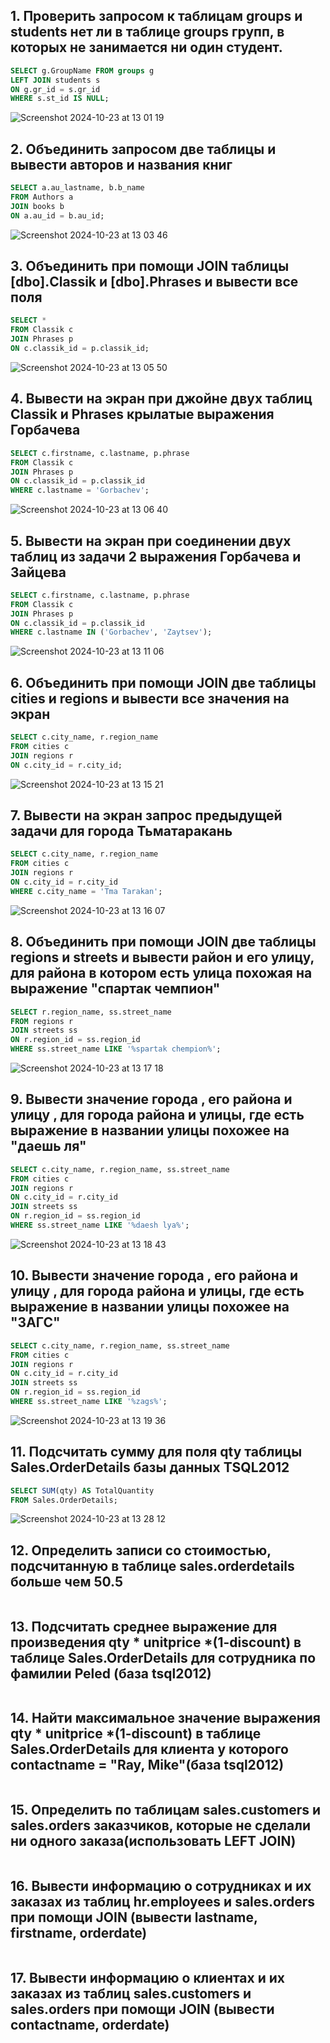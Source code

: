 ## 1. Проверить запросом к таблицам groups и students нет ли в таблице groups групп, в которых не занимается ни один студент.

```sql
SELECT g.GroupName FROM groups g
LEFT JOIN students s
ON g.gr_id = s.gr_id
WHERE s.st_id IS NULL;
```

![Screenshot 2024-10-23 at 13 01 19](https://github.com/user-attachments/assets/dfb58930-58a1-44dd-b489-1a079638aba5)

## 2. Объединить запросом две таблицы и вывести авторов и названия книг

```sql
SELECT a.au_lastname, b.b_name
FROM Authors a
JOIN books b
ON a.au_id = b.au_id;
```

![Screenshot 2024-10-23 at 13 03 46](https://github.com/user-attachments/assets/2f3f7fd6-2d0e-4804-b243-d1921c2cde0b)

## 3. Объединить при помощи JOIN таблицы [dbo].Classik и [dbo].Phrases и вывести все поля

```sql
SELECT *
FROM Classik c
JOIN Phrases p
ON c.classik_id = p.classik_id;
```

![Screenshot 2024-10-23 at 13 05 50](https://github.com/user-attachments/assets/9ba3379b-371a-4d94-9961-9abe65c98c73)

## 4. Вывести на экран при джойне двух таблиц Classik и Phrases крылатые выражения Горбачева

```sql
SELECT c.firstname, c.lastname, p.phrase
FROM Classik c
JOIN Phrases p
ON c.classik_id = p.classik_id
WHERE c.lastname = 'Gorbachev';
```

![Screenshot 2024-10-23 at 13 06 40](https://github.com/user-attachments/assets/d2a83ae0-dc16-4619-bcc6-63a3b79170a0)

## 5. Вывести на экран при соединении двух таблиц из задачи 2 выражения Горбачева и Зайцева

```sql
SELECT c.firstname, c.lastname, p.phrase
FROM Classik c
JOIN Phrases p
ON c.classik_id = p.classik_id
WHERE c.lastname IN ('Gorbachev', 'Zaytsev');
```

![Screenshot 2024-10-23 at 13 11 06](https://github.com/user-attachments/assets/4a064a2e-6d98-4b6b-b797-1802f7e2092d)

## 6. Объединить при помощи JOIN две таблицы cities и regions и вывести все значения на экран

```sql
SELECT c.city_name, r.region_name
FROM cities c
JOIN regions r
ON c.city_id = r.city_id;
```

![Screenshot 2024-10-23 at 13 15 21](https://github.com/user-attachments/assets/c332673e-8c6f-4dea-85ce-2507387c0e00)

## 7. Вывести на экран запрос предыдущей задачи  для города Тьматаракань

```sql
SELECT c.city_name, r.region_name
FROM cities c
JOIN regions r
ON c.city_id = r.city_id
WHERE c.city_name = 'Tma Tarakan';
```

![Screenshot 2024-10-23 at 13 16 07](https://github.com/user-attachments/assets/99a35355-f49a-49b9-867b-8fb0be4dbedc)

## 8. Объединить при помощи JOIN две таблицы regions и streets и вывести район и его улицу, для района в котором есть улица похожая на выражение "спартак чемпион"

```sql
SELECT r.region_name, ss.street_name
FROM regions r
JOIN streets ss 
ON r.region_id = ss.region_id
WHERE ss.street_name LIKE '%spartak chempion%';
```

![Screenshot 2024-10-23 at 13 17 18](https://github.com/user-attachments/assets/7c7c338f-6317-493b-becb-5e912b1037a2)

## 9. Вывести значение города , его района и улицу , для города района и улицы, где есть выражение в названии улицы похожее на "даешь ля"

```sql
SELECT c.city_name, r.region_name, ss.street_name
FROM cities c
JOIN regions r
ON c.city_id = r.city_id
JOIN streets ss
ON r.region_id = ss.region_id
WHERE ss.street_name LIKE '%daesh lya%';
```

![Screenshot 2024-10-23 at 13 18 43](https://github.com/user-attachments/assets/d59ffb40-cef4-45ca-b319-74b5e0eb7b78)

## 10. Вывести значение города , его района и улицу , для города района и улицы, где есть выражение в названии улицы похожее на "ЗАГС"

```sql
SELECT c.city_name, r.region_name, ss.street_name
FROM cities c
JOIN regions r
ON c.city_id = r.city_id
JOIN streets ss
ON r.region_id = ss.region_id
WHERE ss.street_name LIKE '%zags%';
```

![Screenshot 2024-10-23 at 13 19 36](https://github.com/user-attachments/assets/c6d0c144-d714-4c42-9311-554315d22fca)

## 11. Подсчитать сумму для поля qty таблицы Sales.OrderDetails базы данных TSQL2012

```sql
SELECT SUM(qty) AS TotalQuantity
FROM Sales.OrderDetails;
```

![Screenshot 2024-10-23 at 13 28 12](https://github.com/user-attachments/assets/a3e28d4b-c94f-4b6d-a1d2-942da1022fde)

## 12. Определить записи со стоимостью, подсчитанную в таблице sales.orderdetails больше чем 50.5

```sql

```

## 13. Подсчитать среднее выражение для произведения qty * unitprice *(1-discount) в таблице Sales.OrderDetails для сотрудника по фамилии Peled (база tsql2012)

```sql

```

## 14. Найти максимальное значение выражения qty * unitprice *(1-discount) в таблице Sales.OrderDetails для клиента у которого contactname = "Ray, Mike"(база tsql2012)

```sql

```

## 15. Определить по таблицам sales.customers и sales.orders заказчиков, которые не сделали ни одного заказа(использовать LEFT JOIN)

```sql

```

## 16. Вывести информацию о сотрудниках и их заказах из таблиц hr.employees и sales.orders при помощи JOIN (вывести lastname, firstname, orderdate)

```sql

```

## 17. Вывести информацию о клиентах и их заказах из таблиц sales.customers и sales.orders при помощи JOIN (вывести contactname, orderdate)

```sql

```
